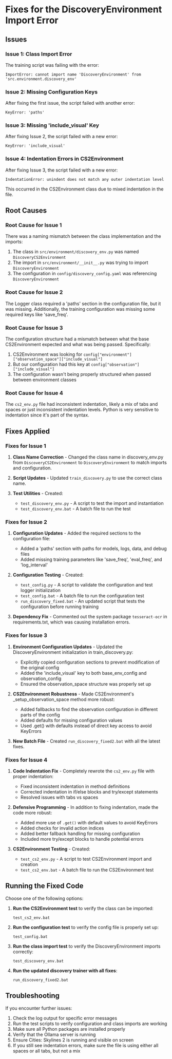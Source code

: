 # Fixes for the DiscoveryEnvironment Import Error

## Issues

### Issue 1: Class Import Error

The training script was failing with the error:
```
ImportError: cannot import name 'DiscoveryEnvironment' from 'src.environment.discovery_env'
```

### Issue 2: Missing Configuration Keys

After fixing the first issue, the script failed with another error:
```
KeyError: 'paths'
```

### Issue 3: Missing 'include_visual' Key

After fixing Issue 2, the script failed with a new error:
```
KeyError: 'include_visual'
```

### Issue 4: Indentation Errors in CS2Environment

After fixing Issue 3, the script failed with a new error:
```
IndentationError: unindent does not match any outer indentation level
```
This occurred in the CS2Environment class due to mixed indentation in the file.

## Root Causes

### Root Cause for Issue 1

There was a naming mismatch between the class implementation and the imports:

1. The class in `src/environment/discovery_env.py` was named `DiscoveryCS2Environment`
2. The import in `src/environment/__init__.py` was trying to import `DiscoveryEnvironment`
3. The configuration in `config/discovery_config.yaml` was referencing `DiscoveryEnvironment`

### Root Cause for Issue 2

The Logger class required a 'paths' section in the configuration file, but it was missing. Additionally, the training configuration was missing some required keys like 'save_freq'.

### Root Cause for Issue 3

The configuration structure had a mismatch between what the base CS2Environment expected and what was being passed. Specifically:

1. CS2Environment was looking for `config["environment"]["observation_space"]["include_visual"]`
2. But our configuration had this key at `config["observation"]["include_visual"]`
3. The configuration wasn't being properly structured when passed between environment classes

### Root Cause for Issue 4

The `cs2_env.py` file had inconsistent indentation, likely a mix of tabs and spaces or just inconsistent indentation levels. Python is very sensitive to indentation since it's part of the syntax.

## Fixes Applied

### Fixes for Issue 1

1. **Class Name Correction** - Changed the class name in discovery_env.py from `DiscoveryCS2Environment` to `DiscoveryEnvironment` to match imports and configuration.

2. **Script Updates** - Updated `train_discovery.py` to use the correct class name.

3. **Test Utilities** - Created:
   - `test_discovery_env.py` - A script to test the import and instantiation
   - `test_discovery_env.bat` - A batch file to run the test

### Fixes for Issue 2

1. **Configuration Updates** - Added the required sections to the configuration file:
   - Added a 'paths' section with paths for models, logs, data, and debug files
   - Added missing training parameters like 'save_freq', 'eval_freq', and 'log_interval'

2. **Configuration Testing** - Created:
   - `test_config.py` - A script to validate the configuration and test logger initialization
   - `test_config.bat` - A batch file to run the configuration test
   - `run_discovery_fixed.bat` - An updated script that tests the configuration before running training

3. **Dependency Fix** - Commented out the system package `tesseract-ocr` in requirements.txt, which was causing installation errors.

### Fixes for Issue 3

1. **Environment Configuration Updates** - Updated the DiscoveryEnvironment initialization in train_discovery.py:
   - Explicitly copied configuration sections to prevent modification of the original config
   - Added the 'include_visual' key to both base_env_config and observation_config
   - Ensured the observation_space structure was properly set up

2. **CS2Environment Robustness** - Made CS2Environment's _setup_observation_space method more robust:
   - Added fallbacks to find the observation configuration in different parts of the config
   - Added defaults for missing configuration values
   - Used .get() with defaults instead of direct key access to avoid KeyErrors

3. **New Batch File** - Created `run_discovery_fixed2.bat` with all the latest fixes.

### Fixes for Issue 4

1. **Code Indentation Fix** - Completely rewrote the `cs2_env.py` file with proper indentation:
   - Fixed inconsistent indentation in method definitions
   - Corrected indentation in if/else blocks and try/except statements
   - Resolved issues with tabs vs spaces

2. **Defensive Programming** - In addition to fixing indentation, made the code more robust:
   - Added more use of `.get()` with default values to avoid KeyErrors
   - Added checks for invalid action indices
   - Added better fallback handling for missing configuration
   - Included more try/except blocks to handle potential errors

3. **CS2Environment Testing** - Created:
   - `test_cs2_env.py` - A script to test CS2Environment import and creation
   - `test_cs2_env.bat` - A batch file to run the CS2Environment test

## Running the Fixed Code

Choose one of the following options:

1. **Run the CS2Environment test** to verify the class can be imported:
   ```
   test_cs2_env.bat
   ```

2. **Run the configuration test** to verify the config file is properly set up:
   ```
   test_config.bat
   ```

3. **Run the class import test** to verify the DiscoveryEnvironment imports correctly:
   ```
   test_discovery_env.bat
   ```

4. **Run the updated discovery trainer with all fixes**:
   ```
   run_discovery_fixed2.bat
   ```

## Troubleshooting

If you encounter further issues:

1. Check the log output for specific error messages
2. Run the test scripts to verify configuration and class imports are working
3. Make sure all Python packages are installed properly 
4. Verify that the Ollama server is running
5. Ensure Cities: Skylines 2 is running and visible on screen
6. If you still see indentation errors, make sure the file is using either all spaces or all tabs, but not a mix 